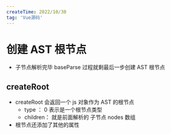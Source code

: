 ```yaml
---
createTime: 2022/10/30
tag: 'Vue源码'
---
```

# 创建 AST 根节点

* 子节点解析完毕  baseParse 过程就剩最后一步创建 AST 根节点

## createRoot

* createRoot 会返回一个 js 对象作为 AST 的根节点
  * type ： 0 表示是一个根节点类型
  * children： 就是前面解析的 子节点 nodes 数组
* 根节点还添加了其他的属性
